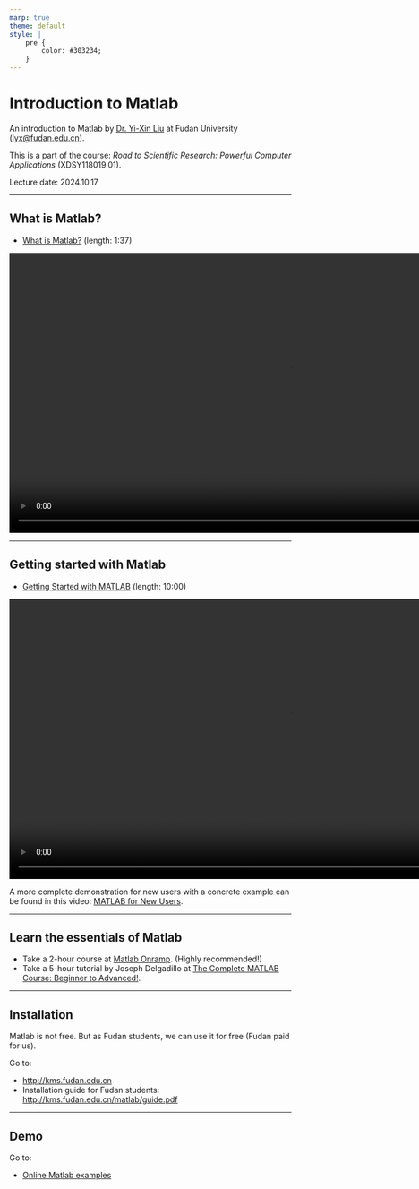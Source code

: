 ```yaml
---
marp: true
theme: default
style: |
    pre {
        color: #303234;
    }
---
```


<!--
backgroundColor: #191a2e
color: skyblue
-->
# Introduction to Matlab

An introduction to Matlab by [Dr. Yi-Xin Liu](http://www.yxliu.group) at Fudan University (lyx@fudan.edu.cn).

This is a part of the course: *Road to Scientific Research: Powerful Computer Applications* (XDSY118019.01).

Lecture date: 2024.10.17

---

<!-- _paginate: true -->
## What is Matlab?

- [What is Matlab?](https://youtu.be/joilU9m-sNk) (length: 1:37)

<video height="500" controls>
    <source src="matlab1.mp4">
</video>

---

## Getting started with Matlab

- [Getting Started with MATLAB](https://youtu.be/OHxR8iMHDWw) (length: 10:00)

<video height="500" controls>
    <source src="matlab2.mp4">
</video>

A more complete demonstration for new users with a concrete example can be found in this video: [MATLAB for New Users](https://youtu.be/Nw7r4i6Ixio).

---

## Learn the essentials of Matlab

- Take a 2-hour course at [Matlab Onramp](https://www.mathworks.com/learn/tutorials/matlab-onramp.html). (Highly recommended!)
- Take a 5-hour tutorial by Joseph Delgadillo at [The Complete MATLAB Course: Beginner to Advanced!](https://youtu.be/T_ekAD7U-wU).

---

## Installation

Matlab is not free. But as Fudan students, we can use it for free (Fudan paid for us).

Go to:

- http://kms.fudan.edu.cn
- Installation guide for Fudan students: http://kms.fudan.edu.cn/matlab/guide.pdf

---

## Demo

Go to:

- [Online Matlab examples](https://www.mathworks.com/help/matlab/examples.html?category=getting-started-with-matlab&s_tid=CRUX_topnav)
